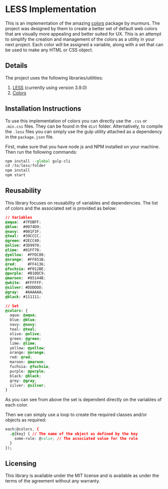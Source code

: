 # LESS Implementation
This is an implementation of the amazing [colors](https://github.com/mrmrs/colors) package by murmurs. The project was designed by them to create a better set of default web colors that are visually more appealing and better suited for UX. This is an attempt to simplify the creation and management of the colors as a utility in your next project. Each color will be assigned a variable, along with a set that can be used to make any HTML or CSS object.

## Details
The project uses the following libraries/utilities:
1. [LESS](https://github.com/less/less.js) (currently using version 3.9.0)
2. [Colors](https://github.com/mrmrs/colors)

## Installation Instructions
To use this implementation of colors you can directly use the `.css` or `.min.css` files. They can be found in the `dist` folder. Alternatively, to compile the `.less` files you can simply use the gulp utility attached as a dependency in the `package.json` file.

First, make sure that you have node js and NPM installed on your machine. Then run the following commands:
```javascript
npm install --global gulp-cli
cd /to/less/folder
npm install
npm start
```

## Reusability
This library focuses on reusability of variables and dependencies. The list of colors and the associated set is provided as below:
```css
// Variables
@aqua:  #7FDBFF;
@blue:  #0074D9;
@navy:  #001F3F;
@teal:  #39CCCC;
@green: #2ECC40;
@olive: #3D9970;
@lime:  #01FF70;
@yellow:  #FFDC00;
@orange:  #FF851B;
@red:     #FF4136;
@fuchsia: #F012BE;
@purple:  #B10DC9;
@maroon:  #85144B;
@white:  #FFFFFF;
@silver: #DDDDDD;
@gray:   #AAAAAA;
@black: #111111;

// Set
@colors: {
  aqua: @aqua;
  blue: @blue;
  navy: @navy;
  teal: @teal;
  olive: @olive;
  green: @green;
  lime: @lime;
  yellow: @yellow;
  orange: @orange;
  red: @red;
  maroon: @maroon;
  fuchsia: @fuchsia;
  purple: @purple;
  black: @black;
  grey: @gray;
  silver: @silver;
}
```
As you can see from above the set is dependent directly on the variables of each color.

Then we can simply use a loop to create the required classes and/or objects as required:
```css
each(@colors, {
  .@{key} { // The name of the object as defined by the key
    some-rule: @value; // The associated value for the rule
  }
});
```

## Licensing
This library is available under the MIT license and is available as under the terms of the agreement without any warranty.
